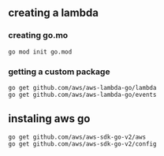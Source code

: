 ## creating a lambda

### creating go.mo

```
go mod init go.mod
```

### getting a custom package

```
go get github.com/aws/aws-lambda-go/lambda
go get github.com/aws/aws-lambda-go/events
```

## instaling aws go

```
go get github.com/aws/aws-sdk-go-v2/aws
go get github.com/aws/aws-sdk-go-v2/config
```
